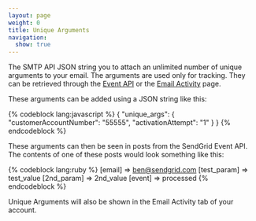 ```yaml
---
layout: page
weight: 0
title: Unique Arguments
navigation:
  show: true
---
```


The SMTP API JSON string you to attach an unlimited number of unique arguments to your email. The arguments are used only for tracking. They can be retrieved through the [Event API]({{root_url}}/API_Reference/Webhooks/event.html) or the [Email Activity]({{root_url}}/Delivery_Metrics/email_activity.html) page.

These arguments can be added using a JSON string like this:

{% codeblock lang:javascript %}
{
  "unique_args": {
    "customerAccountNumber": "55555",
    "activationAttempt": "1"
  }
}
{% endcodeblock %}

These arguments can then be seen in posts from the SendGrid Event API. The contents of one of these posts would look something like this:

{% codeblock lang:ruby %} [email] =\> ben@sendgrid.com [test\_param] =\> test\_value [2nd\_param] =\> 2nd\_value [event] =\> processed {% endcodeblock %}

Unique Arguments will also be shown in the Email Activity tab of your account.
